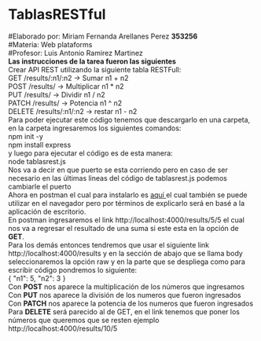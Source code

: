 # TablasRESTful
#Elaborado por: Miriam Fernanda Arellanes Perez <b>353256</b> <br>
#Materia: Web plataforms<br>
#Profesor: Luis Antonio Ramirez Martinez <br>
<b>Las instrucciones de la tarea fueron las siguientes<br></b>
Crear API REST utilizando la siguiente tabla RESTFull:<br>
    GET /results/:n1/:n2 -> Sumar n1 + n2<br>
    POST /results/ -> Multiplicar n1 * n2<br>
    PUT /results/ -> Dividir n1 / n2<br>
    PATCH /results/ -> Potencia n1 ^ n2<br>
    DELETE /results/:n1/:n2 -> restar n1 - n2<br>
Para poder ejecutar este código tenemos que descargarlo en una carpeta, en la carpeta ingresaremos los siguientes
comandos: <br>
npm init -y<br>
npm install express<br>
y luego para ejecutar el código es de esta manera:<br>
node tablasrest.js<br>
Nos va a decir en que puerto se esta corriendo pero en caso de ser necesario en las últimas lineas del código de tablasrest.js podemos cambiarle el puerto<br>
Ahora en postman el cual para instalarlo es <A HREF="https://www.postman.com/downloads/"> aquí </A> el cual también se puede utilizar en el navegador pero por términos de explicarlo será en basé a la aplicación de escritorio.<br>
En postman ingresaremos el link http://localhost:4000/results/5/5 el cual nos va a regresar el resultado de una suma si este esta en la opción de <b>GET</b>. <br>
Para los demás entonces tendremos que usar el siguiente link http://localhost:4000/results y en la sección de abajo que se llama body seleccionaremos la opción raw y en la parte que se despliega como para escribir código pondremos lo siguiente:<br>
{
    "n1": 5,
    "n2": 3
}<br>
Con <b>POST</b> nos aparece la multiplicación de los números que ingresamos<br>
Con <b>PUT</b> nos aparece la división de los numeros que fueron ingresados<br>
Con <b>PATCH</b> nos aparece la potencia de los numeros que fueron ingresados<br>
Para <b>DELETE</b> será parecido al de GET, en el link tenemos que poner los números que queremos que se resten ejemplo http://localhost:4000/results/10/5




